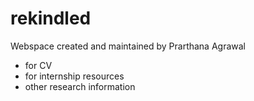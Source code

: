 # rekindled
Webspace created and maintained by Prarthana Agrawal
- for CV
- for internship resources
- other research information
